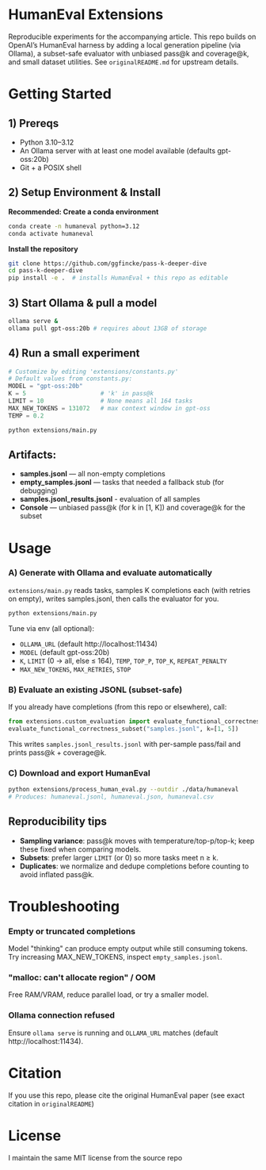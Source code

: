 # HumanEval Extensions

Reproducible experiments for the accompanying article. This repo builds on OpenAI’s HumanEval harness by adding a local generation pipeline (via Ollama), a subset-safe evaluator with unbiased pass@k and coverage@k, and small dataset utilities. See `originalREADME.md` for upstream details.

# Getting Started

## 1) Prereqs

- Python 3.10–3.12
- An Ollama server with at least one model available (defaults gpt-oss:20b)
- Git + a POSIX shell

## 2) Setup Environment & Install

**Recommended: Create a conda environment**
```bash
conda create -n humaneval python=3.12
conda activate humaneval
```

**Install the repository**
```bash
git clone https://github.com/ggfincke/pass-k-deeper-dive
cd pass-k-deeper-dive
pip install -e .  # installs HumanEval + this repo as editable
```

## 3) Start Ollama & pull a model
```bash
ollama serve &
ollama pull gpt-oss:20b # requires about 13GB of storage
```

## 4) Run a small experiment
```python
# Customize by editing 'extensions/constants.py'
# Default values from constants.py:
MODEL = "gpt-oss:20b"
K = 5                     # 'k' in pass@k
LIMIT = 10                # None means all 164 tasks
MAX_NEW_TOKENS = 131072   # max context window in gpt-oss
TEMP = 0.2
```

```bash
python extensions/main.py
```

## Artifacts:

- **samples.jsonl** — all non-empty completions
- **empty_samples.jsonl** — tasks that needed a fallback stub (for debugging)
- **samples.jsonl_results.jsonl** - evaluation of all samples
- **Console** — unbiased pass@k (for k in [1, K]) and coverage@k for the subset

# Usage

### A) Generate with Ollama and evaluate automatically

`extensions/main.py` reads tasks, samples K completions each (with retries on empty), writes samples.jsonl, then calls the evaluator for you.

```bash
python extensions/main.py
```

Tune via env (all optional):
- `OLLAMA_URL` (default http://localhost:11434)
- `MODEL` (default gpt-oss:20b)
- `K`, `LIMIT` (0 → all, else ≤ 164), `TEMP`, `TOP_P`, `TOP_K`, `REPEAT_PENALTY`
- `MAX_NEW_TOKENS`, `MAX_RETRIES`, `STOP`

### B) Evaluate an existing JSONL (subset-safe)

If you already have completions (from this repo or elsewhere), call:

```python
from extensions.custom_evaluation import evaluate_functional_correctness_subset
evaluate_functional_correctness_subset("samples.jsonl", k=[1, 5])
```

This writes `samples.jsonl_results.jsonl` with per-sample pass/fail and prints pass@k + coverage@k.

### C) Download and export HumanEval
```bash
python extensions/process_human_eval.py --outdir ./data/humaneval
# Produces: humaneval.jsonl, humaneval.json, humaneval.csv
```

## Reproducibility tips

- **Sampling variance**: pass@k moves with temperature/top-p/top-k; keep these fixed when comparing models.
- **Subsets**: prefer larger `LIMIT` (or 0) so more tasks meet n ≥ k.
- **Duplicates**: we normalize and dedupe completions before counting to avoid inflated pass@k.

# Troubleshooting

### Empty or truncated completions
Model "thinking" can produce empty output while still consuming tokens. Try increasing MAX_NEW_TOKENS, inspect `empty_samples.jsonl`.

### "malloc: can't allocate region" / OOM
Free RAM/VRAM, reduce parallel load, or try a smaller model.

### Ollama connection refused
Ensure `ollama serve` is running and `OLLAMA_URL` matches (default http://localhost:11434).


# Citation

If you use this repo, please cite the original HumanEval paper (see exact citation in `originalREADME`)

# License

I maintain the same MIT license from the source repo